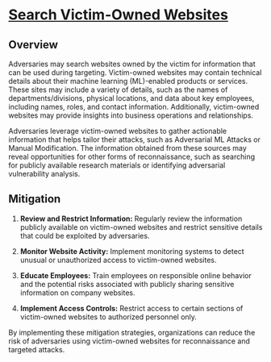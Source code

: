 # [Search Victim-Owned Websites](https://atlas.mitre.org/techniques/AML.T0003)

## Overview

Adversaries may search websites owned by the victim for information that can be used during targeting. Victim-owned websites may contain technical details about their machine learning (ML)-enabled products or services. These sites may include a variety of details, such as the names of departments/divisions, physical locations, and data about key employees, including names, roles, and contact information. Additionally, victim-owned websites may provide insights into business operations and relationships.

Adversaries leverage victim-owned websites to gather actionable information that helps tailor their attacks, such as Adversarial ML Attacks or Manual Modification. The information obtained from these sources may reveal opportunities for other forms of reconnaissance, such as searching for publicly available research materials or identifying adversarial vulnerability analysis.

## Mitigation

1. **Review and Restrict Information:** Regularly review the information publicly available on victim-owned websites and restrict sensitive details that could be exploited by adversaries.

2. **Monitor Website Activity:** Implement monitoring systems to detect unusual or unauthorized access to victim-owned websites.

3. **Educate Employees:** Train employees on responsible online behavior and the potential risks associated with publicly sharing sensitive information on company websites.

4. **Implement Access Controls:** Restrict access to certain sections of victim-owned websites to authorized personnel only.

By implementing these mitigation strategies, organizations can reduce the risk of adversaries using victim-owned websites for reconnaissance and targeted attacks.
